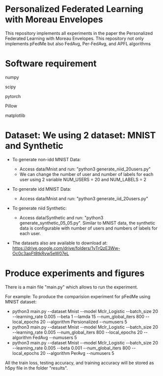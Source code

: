 # Personalized Federated Learning with Moreau Envelopes
This repository implements all experiments in the paper the Personalized Federated Learning with Moreau Envelopes. This repository not only implements pFedMe but also FedAvg, Per-FedAvg, and APFL algorithms

# Software requirement
numpy

scipy

pytorch

Pillow

matplotlib

# Dataset: We using 2 dataset: MNIST and Synthetic
- To generate non-idd MNIST Data: 
  - Access data/Mnist and run: "python3 generate_niid_20users.py"
  - We can change the number of user and number of labels for each user using 2 variable NUM_USERS = 20 and NUM_LABELS = 2

- To generate idd MNIST Data:
  - Access data/Mnist and run: "python3 generate_iid_20users.py"

- To generate niid Synthetic:
  - Access data/Synthetic and run: "python3 generate_synthetic_05_05.py". Similar to MNIST data, the synthetic data is configurable with number of users and numbers of labels for each user.

- The datasets also are available to download at: https://drive.google.com/drive/folders/1vTrQzE3Ww-Oc0c3apFt8tkRvw5eW07eL

# Produce experiments and figures

There is a main file "main.py" which allows to run the experiment.

For example:
To produce the comparision experiment for pFedMe using MNIST dataset:

  - python3 main.py --dataset Mnist --model Mclr_Logistic --batch_size 20 --learning_rate 0.005 --beta 1 --lamda 15 --num_global_iters 800 --local_epochs 20 --algorithm Persionalized --numusers 5
  - python3 main.py --dataset Mnist --model Mclr_Logistic --batch_size 20 --learning_rate 0.005 --num_global_iters 800 --local_epochs 20 --algorithm FedAvg --numusers 5
  - python3 main.py --dataset Mnist --model Mclr_Logistic --batch_size 20 --learning_rate 0.005 --beta 0.001  --num_global_iters 800 --local_epochs 20 --algorithm PerAvg --numusers 5

All the train loss, testing accuracy, and training accuracy will be stored as h5py file in the folder "results".
